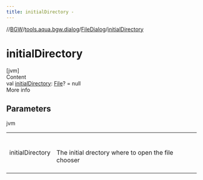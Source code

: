 ```yaml
---
title: initialDirectory -
---
```

//[BGW](../../../index.md)/[tools.aqua.bgw.dialog](../index.md)/[FileDialog](index.md)/[initialDirectory](initial-directory.md)



# initialDirectory  
[jvm]  
Content  
val [initialDirectory](initial-directory.md): [File](https://docs.oracle.com/javase/8/docs/api/java/io/File.html)? = null  
More info  


## Parameters  
  
jvm  
  
| | |
|---|---|
| <a name="tools.aqua.bgw.dialog/FileDialog/initialDirectory/#/PointingToDeclaration/"></a>initialDirectory| <a name="tools.aqua.bgw.dialog/FileDialog/initialDirectory/#/PointingToDeclaration/"></a><br><br>The initial drectory where to open the file chooser<br><br>|
  
  



